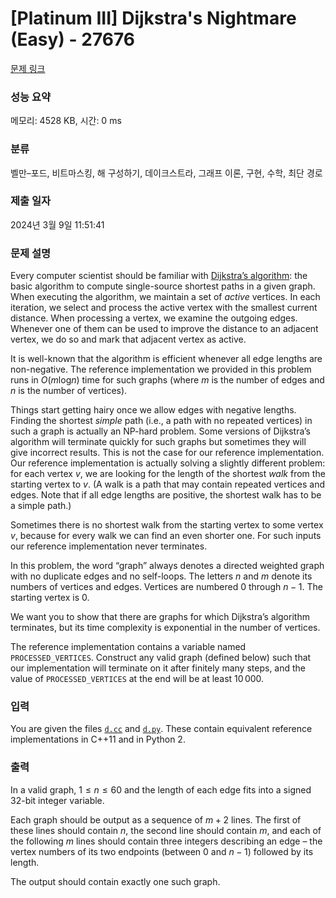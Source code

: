 # [Platinum III] Dijkstra's Nightmare (Easy) - 27676 

[문제 링크](https://www.acmicpc.net/problem/27676) 

### 성능 요약

메모리: 4528 KB, 시간: 0 ms

### 분류

벨만–포드, 비트마스킹, 해 구성하기, 데이크스트라, 그래프 이론, 구현, 수학, 최단 경로

### 제출 일자

2024년 3월 9일 11:51:41

### 문제 설명

<p>Every computer scientist should be familiar with <a href="https://en.wikipedia.org/wiki/Dijkstra%27s_algorithm">Dijkstra’s algorithm</a>: the basic algorithm to compute single-source shortest paths in a given graph. When executing the algorithm, we maintain a set of <em>active</em> vertices. In each iteration, we select and process the active vertex with the smallest current distance. When processing a vertex, we examine the outgoing edges. Whenever one of them can be used to improve the distance to an adjacent vertex, we do so and mark that adjacent vertex as active.</p>

<p>It is well-known that the algorithm is efficient whenever all edge lengths are non-negative. The reference implementation we provided in this problem runs in <em>O</em>(<em>m</em>log<em>n</em>) time for such graphs (where <em>m</em> is the number of edges and <em>n</em> is the number of vertices).</p>

<p>Things start getting hairy once we allow edges with negative lengths. Finding the shortest <em>simple</em> path (i.e., a path with no repeated vertices) in such a graph is actually an NP-hard problem. Some versions of Dijkstra’s algorithm will terminate quickly for such graphs but sometimes they will give incorrect results. This is not the case for our reference implementation. Our reference implementation is actually solving a slightly different problem: for each vertex <em>v</em>, we are looking for the length of the shortest <em>walk</em> from the starting vertex to <em>v</em>. (A walk is a path that may contain repeated vertices and edges. Note that if all edge lengths are positive, the shortest walk has to be a simple path.)</p>

<p>Sometimes there is no shortest walk from the starting vertex to some vertex <em>v</em>, because for every walk we can find an even shorter one. For such inputs our reference implementation never terminates.</p>

<p>In this problem, the word “graph” always denotes a directed weighted graph with no duplicate edges and no self-loops. The letters <em>n</em> and <em>m</em> denote its numbers of vertices and edges. Vertices are numbered 0 through <em>n</em> − 1. The starting vertex is 0.</p>

<p>We want you to show that there are graphs for which Dijkstra’s algorithm terminates, but its time complexity is exponential in the number of vertices.</p>

<p>The reference implementation contains a variable named <code>PROCESSED_VERTICES</code>. Construct any valid graph (defined below) such that our implementation will terminate on it after finitely many steps, and the value of <code>PROCESSED_VERTICES</code> at the end will be at least 10 000.</p>

### 입력 

 <p>You are given the files <code><a href="https://upload.acmicpc.net/f7f06f3e-0d67-4a04-955e-d7a13ba7652d/">d.cc</a></code> and <code><a href="https://upload.acmicpc.net/cca0b882-ad18-4b9a-b468-994a43b2a741/">d.py</a></code>. These contain equivalent reference implementations in C++11 and in Python 2.</p>

### 출력 

 <p>In a valid graph, 1 ≤ <em>n</em> ≤ 60 and the length of each edge fits into a signed 32-bit integer variable.</p>

<p>Each graph should be output as a sequence of <em>m</em> + 2 lines. The first of these lines should contain <em>n</em>, the second line should contain <em>m</em>, and each of the following <em>m</em> lines should contain three integers describing an edge – the vertex numbers of its two endpoints (between 0 and <em>n</em> − 1) followed by its length.</p>

<p>The output should contain exactly one such graph.</p>

